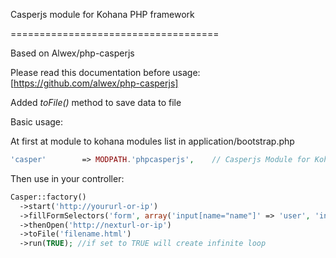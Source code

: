 Casperjs module for Kohana PHP framework

====================================

Based on Alwex/php-casperjs 

Please read this documentation before usage:
[https://github.com/alwex/php-casperjs]


Added _toFile()_ method to save data to file

Basic usage:

At first at module to kohana modules list in application/bootstrap.php
```PHP
'casper'        => MODPATH.'phpcasperjs',    // Casperjs Module for Kohana
```

Then use in your controller:
```PHP
Casper::factory()
  ->start('http://yoururl-or-ip')
  ->fillFormSelectors('form', array('input[name="name"]' => 'user', 'input[name="password"]' => 'password' ), true)
  ->thenOpen('http://nexturl-or-ip')
  ->toFile('filename.html') 
  ->run(TRUE); //if set to TRUE will create infinite loop
```
